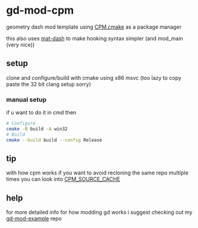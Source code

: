 # gd-mod-cpm

geometry dash mod template using [CPM.cmake](https://github.com/cpm-cmake/CPM.cmake) as a package manager

this also uses [mat-dash](https://github.com/matcool/mat-dash) to make hooking syntax simpler (and mod_main (very nice))

## setup

clone and configure/build with cmake using x86 msvc (too lazy to copy paste the 32 bit clang setup sorry)

### manual setup
if u want to do it in cmd then
```bash
# Configure
cmake -B build -A win32
# Build
cmake --build build --config Release
```

## tip

with how cpm works if you want to avoid recloning the same repo multiple times you can look into [CPM_SOURCE_CACHE](https://github.com/cpm-cmake/CPM.cmake#cpm_source_cache)

## help

for more detailed info for how modding gd works i suggest checking out my [gd-mod-example](https://github.com/matcool/gd-mod-example) repo
